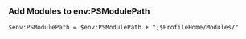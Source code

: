 ###  Add Modules to env:PSModulePath


```
$env:PSModulePath = $env:PSModulePath + ";$ProfileHome/Modules/"

```